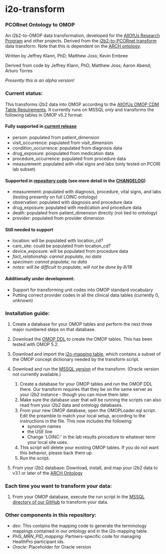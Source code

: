 # i2o-transform
### PCORnet Ontology to OMOP 
An i2b2-to-OMOP data transformation, developed for the [AllOfUs Research Program](https://www.nih.gov/research-training/allofus-research-program) and other projects. Derived from the [i2b2-to-PCORnet transform](https://github.com/ARCH-commons/i2p-transform) data transform. Note that this is dependent on the [ARCH ontology](https://github.com/ARCH-commons/arch-ontology).

Written by Jeffrey Klann, PhD; Matthew Joss; Kevin Embree

Derived from code by Jeffrey Klann, PhD; Matthew Joss; Aaron Abend; Arturo Torres

_Presently this is an alpha version!_

### Current status:
This transforms i2b2 data into OMOP according to the [AllOfUs OMOP CDM Table Requirements](https://sites.google.com/view/ehrupload/omop-tables). It currently runs on MSSQL _only_ and transforms the following tables in OMOP v5.2 format:

#### Fully supported in [current release](https://github.com/i2b2-omop/i2o-transform/releases/tag/0.1)
* person: populated from patient_dimension
* visit_occurrence: populated from visit_dimension
* condition_occurrence: populated from diagnosis data
* drug_exposure: poopulated from medication data
* procedure_occurrence: populated from procedure data
* measurement: populated with vital signs and labs (only tested on PCORI lab subset)

#### Supported in [repository code](https://github.com/i2b2-omop/i2o-transform/tree/0.1/MSSQL) (see more detail in the [CHANGELOG](https://github.com/i2b2-omop/i2o-transform/blob/master/CHANGELOG.md))
* measurement: populated with diagnosis, procedure, vital signs, and labs (testing presently on full LOINC ontology)
* observation: populated with diagnosis and procedure data
* drug_exposure: populated with medication and procedure data
* death: populated from patient_dimension directly (not tied to ontology)
* provider: populated from provider dimension

#### Still needed to support
* location: will be populated with location_cd?
* care_site: could be populated from location_cd?
* device_exposure: will be populated from procedure data
* _fact_relationship: cannot populate, no data_
* _specimen: cannot populate, no data_
* _notes: will be difficult to populate, will not be done by 8/18_

#### Additionally under development:
* Support for transforming unit codes into OMOP standard vocabulary
* Putting correct provider codes in all the clinical data tables (currently 0, unknown)

### Installation guide:
1. Create a database for your OMOP tables and perform the next three major numbered steps on that database.
2. Download the [OMOP DDL](https://github.com/OHDSI/CommonDataModel) to create the OMOP tables. This has been tested with OMOP 5.2.
3. Download and import the [i2o-mapping table](https://github.com/i2b2-omop/i2o-transform/blob/master/MSSQL/i2o_mapping.csv), which contains a subset of the OMOP concept dictionary needed by the transform script.
3. Download and run the [MSSQL version](https://github.com/ARCH-commons/i2o-transform/tree/master/MSSQL) of the transform. (Oracle version not currently available.)
    1. Create a database for your OMOP tables and run the OMOP DDL there. Our transform requires that they be on the same server as your i2b2 instance - though you can move them later.
    2. Make sure the database user that will be running the scripts can also read from your i2b2 data and ontology databases. 
    3. From your new OMOP database, open the OMOPLoader.sql script.  Edit the preamble to match your local setup, according to the instructions in the file. This now includes the following:
        * synonym names 
        * the USE line 
        * Change 'LOINC:' in the lab results procedure to whatever term your local site uses. 
    4. This script will delete your existing OMOP tables. If you do not want this behavior, please back them up.
    5. Run the script.

4. From your i2b2 database: Download, install, and map your i2b2 data to v3.1 or later of the [ARCH Ontology](https://github.com/ARCH-commons/arch-ontology/blob/master/Documentation/INSTALL.md)

### Each time you want to transform your data:
1. From your OMOP database, execute the run script in the [MSSQL directory of our GitHub](https://github.com/ARCH-commons/i2o-transform/tree/master/MSSQL) to transform your data.

### Other components in this repository:
- *dev*: This contains the mapping code to generate the terminology mappings contained in our ontology and in the i2o-mapping table.
- *PHS_MRN_PID_mapping*: Partners-specific code for managing HealthPro participant ids.
- *Oracle*: Placeholder for Oracle version
